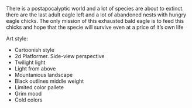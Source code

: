 There is a postapocalyptic world and a lot of species are about to extinct. there are the last adult eagle left and a lot of abandoned nests with hungry eagle chicks. The only mission of this exhausted bald eagle is to feed this chicks and hope that the specie will survive even at a price of it’s own life

Art style:
- Cartoonish style
- 2d Platformer. Side-view perspective
- Twilight light
- Light from above
- Mountanious landscape
- Black outlines middle weight
- Limited color pallete
- Grim mood
- Cold colors
